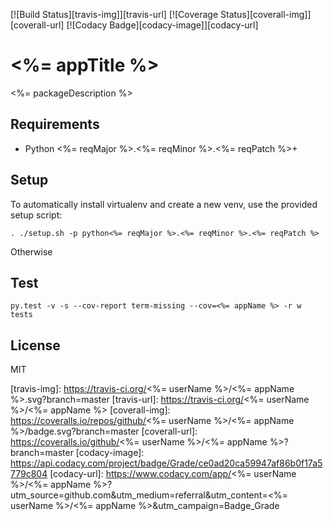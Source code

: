 [![Build Status][travis-img]][travis-url]
[![Coverage Status][coverall-img]][coverall-url]
[![Codacy Badge][codacy-image]][codacy-url]

# <%= appTitle %>

<%= packageDescription %>

## Requirements

- Python <%= reqMajor %>.<%= reqMinor %>.<%= reqPatch %>+

## Setup

To automatically install virtualenv and create a new venv,
use the provided setup script:

```
. ./setup.sh -p python<%= reqMajor %>.<%= reqMinor %>.<%= reqPatch %>
```

Otherwise

## Test

```
py.test -v -s --cov-report term-missing --cov=<%= appName %> -r w tests
```


## License

MIT


[travis-img]: https://travis-ci.org/<%= userName %>/<%= appName %>.svg?branch=master
[travis-url]: https://travis-ci.org/<%= userName %>/<%= appName %>
[coverall-img]: https://coveralls.io/repos/github/<%= userName %>/<%= appName %>/badge.svg?branch=master
[coverall-url]: https://coveralls.io/github/<%= userName %>/<%= appName %>?branch=master
[codacy-image]: https://api.codacy.com/project/badge/Grade/ce0ad20ca59947af86b0f17a5779c804
[codacy-url]: https://www.codacy.com/app/<%= userName %>/<%= appName %>?utm_source=github.com&amp;utm_medium=referral&amp;utm_content=<%= userName %>/<%= appName %>&amp;utm_campaign=Badge_Grade
